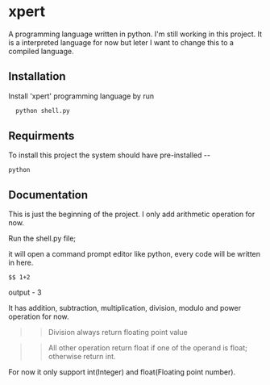 # xpert

A programming language written in python. I'm
still working in this project. It is a interpreted 
language for now but leter I want to change this to
a compiled language.


## Installation

Install 'xpert' programming language by run 

```bash
  python shell.py
```
    
## Requirments

To install this project the system should have
pre-installed --

`python`



## Documentation

This is just the beginning of the project.
I only add arithmetic operation for now.

Run the shell.py file; 

it will open a command prompt editor like python, every code will be written in here.

```
$$ 1+2
```
output - 3

It has addition, subtraction, multiplication, division, modulo and power operation for now.

>>Division always return floating point value

>>All other operation return float if one of the operand is float; otherwise return int.

For now it only support int(Integer) and float(Floating point number).

